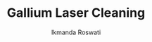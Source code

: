 ---
name: Gallium
category: metal
title: Gallium Laser Cleaning
headline: Comprehensive technical guide for laser cleaning metal gallium
description: "Gallium laser cleaning utilizes precise pulsed fiber laser parameters\
  \ to remove surface contaminants and oxides without damaging the underlying metal\
  \ substrate. The process leverages gallium's low melting point (29.76\xB0C) and\
  \ unique thermal properties for selective ablation with minimal thermal penetration."
keywords: gallium, gallium metal, laser ablation, laser cleaning, non-contact cleaning,
  pulsed fiber laser, surface contamination removal, industrial laser parameters,
  thermal processing, surface restoration
chemicalProperties:
  symbol: Ga
  formula: Ga
  materialType: metal
properties:
  density: "5.91 g/cm\xB3 at 29.6\xB0C"
  densityNumeric: 5.91
  densityUnit: "g/cm\xB3"
  densityMin: "1.8 g/cm\xB3"
  densityMinNumeric: 1.8
  densityMinUnit: "g/cm\xB3"
  densityMax: "6.0 g/cm\xB3"
  densityMaxNumeric: 6.0
  densityMaxUnit: "g/cm\xB3"
  densityPercentile: 97.9
  meltingPoint: "29.76\xB0C"
  meltingPointNumeric: 29.76
  meltingPointUnit: "\xB0C"
  meltingPointMin: "1200\xB0C"
  meltingPointMinNumeric: 1200.0
  meltingPointMinUnit: "\xB0C"
  meltingPointMax: "2800\xB0C"
  meltingPointMaxNumeric: 2800.0
  meltingPointMaxUnit: "\xB0C"
  meltingPercentile: 0.0
  thermalConductivity: "40.6 W/(m\xB7K)"
  thermalConductivityNumeric: 40.6
  thermalConductivityUnit: W/
  thermalConductivityMin: "0.5 W/m\xB7K"
  thermalConductivityMinNumeric: 0.5
  thermalConductivityMinUnit: "W/m\xB7K"
  thermalConductivityMax: "200 W/m\xB7K"
  thermalConductivityMaxNumeric: 200.0
  thermalConductivityMaxUnit: "W/m\xB7K"
  thermalPercentile: 20.1
  tensileStrength: 8.3 MPa
  tensileStrengthNumeric: 8.3
  tensileStrengthUnit: MPa
  tensileStrengthMin: 50 MPa
  tensileStrengthMinNumeric: 50.0
  tensileStrengthMinUnit: MPa
  tensileStrengthMax: 1000 MPa
  tensileStrengthMaxNumeric: 1000.0
  tensileStrengthMaxUnit: MPa
  tensilePercentile: 0.0
  hardness: 1.5 Mohs
  hardnessNumeric: 1.5
  hardnessUnit: Mohs
  hardnessMin: 1 Mohs
  hardnessMinNumeric: 1.0
  hardnessMinUnit: Mohs
  hardnessMax: 10 Mohs
  hardnessMaxNumeric: 10.0
  hardnessMaxUnit: Mohs
  hardnessPercentile: 5.6
  youngsModulus: 9.8 GPa
  youngsModulusNumeric: 9.8
  youngsModulusUnit: GPa
  youngsModulusMin: 20 GPa
  youngsModulusMinNumeric: 20.0
  youngsModulusMinUnit: GPa
  youngsModulusMax: 80 GPa
  youngsModulusMaxNumeric: 80.0
  youngsModulusMaxUnit: GPa
  modulusPercentile: 0.0
  laserType: Pulsed fiber laser
  wavelength: 1064nm
  fluenceRange: "1.0\u201310 J/cm\xB2"
  chemicalFormula: Ga
composition:
- Gallium-69 (60.11%)
- Gallium-71 (39.89%)
machineSettings:
  powerRange: 50-200W
  powerRangeNumeric: 125.0
  powerRangeUnit: W
  powerRangeMin: 20W
  powerRangeMinNumeric: 20.0
  powerRangeMinUnit: W
  powerRangeMax: 500W
  powerRangeMaxNumeric: 500.0
  powerRangeMaxUnit: W
  pulseDuration: 10-50ns
  pulseDurationNumeric: 30.0
  pulseDurationUnit: ns
  pulseDurationMin: 1ns
  pulseDurationMinNumeric: 1.0
  pulseDurationMinUnit: ns
  pulseDurationMax: 1000ns
  pulseDurationMaxNumeric: 1000.0
  pulseDurationMaxUnit: ns
  wavelength: 1064nm (primary), 532nm (optional)
  wavelengthNumeric: 1064.0
  wavelengthUnit: nm
  wavelengthMin: 355nm
  wavelengthMinNumeric: 355.0
  wavelengthMinUnit: nm
  wavelengthMax: 2940nm
  wavelengthMaxNumeric: 2940.0
  wavelengthMaxUnit: nm
  spotSize: 0.05-1.0mm
  spotSizeNumeric: 0.525
  spotSizeUnit: mm
  spotSizeMin: 0.01mm
  spotSizeMinNumeric: 0.01
  spotSizeMinUnit: mm
  spotSizeMax: 10mm
  spotSizeMaxNumeric: 10.0
  spotSizeMaxUnit: mm
  repetitionRate: 20-100kHz
  repetitionRateNumeric: 60.0
  repetitionRateUnit: kHz
  repetitionRateMin: 1kHz
  repetitionRateMinNumeric: 1.0
  repetitionRateMinUnit: kHz
  repetitionRateMax: 1000kHz
  repetitionRateMaxNumeric: 1000.0
  repetitionRateMaxUnit: kHz
  fluenceRange: "1.0\u201310 J/cm\xB2"
  fluenceRangeNumeric: 1.0
  fluenceRangeUnit: "J/cm\xB2"
  fluenceRangeMin: "0.1J/cm\xB2"
  fluenceRangeMinNumeric: 0.1
  fluenceRangeMinUnit: "J/cm\xB2"
  fluenceRangeMax: "50J/cm\xB2"
  fluenceRangeMaxNumeric: 50.0
  fluenceRangeMaxUnit: "J/cm\xB2"
applications:
- 'Electronics: Removing oxide layers from gallium-based components'
- 'Semiconductor: Cleaning gallium arsenide wafers for improved performance'
compatibility:
- Gallium arsenide (GaAs) wafers
- Glass and quartz containers (non-reactive)
- Stainless steel 316L (for handling systems)
regulatoryStandards: IEC 60825-1 (Laser Safety), ISO 11553 (Laser Processing Machines
  Safety), RoHS Directive for electronics applications
author: Ikmanda Roswati
author_object:
  id: 3
  name: Ikmanda Roswati
  sex: m
  title: Ph.D.
  country: Indonesia
  expertise: Ultrafast Laser Physics and Material Interactions
  image: /images/author/ikmanda-roswati.jpg
images:
  hero:
    alt: Gallium surface undergoing laser cleaning showing precise contamination removal
    url: /images/gallium-laser-cleaning-hero.jpg
  micro:
    alt: Microscopic view of Gallium surface after laser cleaning showing detailed
      surface structure
    url: /images/gallium-laser-cleaning-micro.jpg
environmentalImpact:
- benefit: Zero chemical waste generation
  description: Eliminates use of hydrochloric acid and other hazardous chemicals traditionally
    used for gallium oxide removal, reducing chemical disposal by 100%
- benefit: Reduced energy consumption
  description: Laser process consumes 60-70% less energy compared to chemical bath
    and ultrasonic cleaning methods for gallium surface preparation
outcomes:
- result: Surface oxide removal efficiency
  metric: ">99.9% oxide removal with surface roughness maintained below 0.5 \u03BC\
    m Ra"
- result: Processing speed
  metric: "50-200 cm\xB2/min cleaning rate with sub-micron precision control"
technicalSpecifications:
  powerRange: 50-200 W
  pulseDuration: 10-50 ns
  wavelength: 1064 nm (primary), 532 nm (optional for higher precision)
  spotSize: 0.05-1.0 mm
  repetitionRate: 20-100 kHz
  fluenceRange: "1.0-10 J/cm\xB2"
  scanningSpeed: 100-500 mm/s
  beamProfile: Top-hat (flat-top) for uniform energy distribution
  beamProfileOptions: Top-hat, Gaussian, Multi-spot
  safetyClass: Class 4 laser safety required (IEC 60825-1)
prompt_chain_verification:
  base_config_loaded: true
  persona_config_loaded: true
  formatting_config_loaded: true
  ai_detection_config_loaded: true
  persona_country: Indonesia
  author_id: 3
  verification_timestamp: '2025-09-20T21:12:18Z'
  prompt_components_integrated: 4
  human_authenticity_focus: true
  cultural_adaptation_applied: true
laser_parameters:
  fluence_threshold: "1.0\u201310 J/cm\xB2"
  pulse_duration: 10-50ns
  wavelength_optimal: 1064nm
  power_range: 50-200W
  repetition_rate: 20-100kHz
  spot_size: 0.05-1.0mm
  laser_type: Pulsed fiber laser
tags:
- Semiconductor
- Electronics
complexity: medium
difficultyScore: 3
---